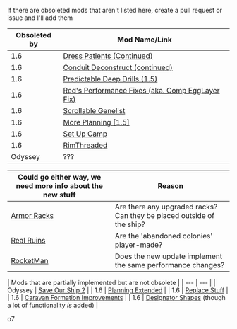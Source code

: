 If there are obsoleted mods that aren't listed here, create a pull request or issue and I'll add them

| Obsoleted by | Mod Name/Link |
| --- | --- |
| 1.6 | [Dress Patients (Continued)](https://steamcommunity.com/sharedfiles/filedetails/?id=2877763074) |
| 1.6 | [Conduit Deconstruct (continued)](https://steamcommunity.com/sharedfiles/filedetails/?id=3229402412) |
| 1.6 | [Predictable Deep Drills (1.5)](https://steamcommunity.com/sharedfiles/filedetails/?id=3235029356) |
| 1.6 | [Red's Performance Fixes (aka. Comp EggLayer Fix)](https://steamcommunity.com/sharedfiles/filedetails/?id=3343465955) |
| 1.6 | [Scrollable Genelist](https://steamcommunity.com/sharedfiles/filedetails/?id=3453246011) |
| 1.6 | [More Planning [1.5]](https://steamcommunity.com/sharedfiles/filedetails/?id=2551225702) |
| 1.6 | [Set Up Camp](https://steamcommunity.com/sharedfiles/filedetails/?id=3234938357)|
| 1.6 | [RimThreaded](https://steamcommunity.com/sharedfiles/filedetails/?id=2222907981) |
| Odyssey | ??? |

| Could go either way, we need more info about the new stuff | Reason |
| --- | --- |
| [Armor Racks](https://steamcommunity.com/sharedfiles/filedetails/?id=1875828205) | Are there any upgraded racks? Can they be placed outside of the ship? |
| [Real Ruins](https://steamcommunity.com/sharedfiles/filedetails/?id=1552146295) | Are the 'abandoned colonies' player-made? |
| [RocketMan](https://steamcommunity.com/sharedfiles/filedetails/?id=2479389928) | Does the new update implement the same performance changes? |

| Mods that are partially implemented but are not obsolete |
| --- | --- |
| Odyssey | [Save Our Ship 2](https://steamcommunity.com/sharedfiles/filedetails/?id=1909914131) |
| 1.6 | [Planning Extended](https://steamcommunity.com/sharedfiles/filedetails/?id=2877392159) |
| 1.6 | [Replace Stuff](https://steamcommunity.com/sharedfiles/filedetails/?id=1372003680) |
| 1.6 | [Caravan Formation Improvements](https://steamcommunity.com/sharedfiles/filedetails/?id=2927335733) |
| 1.6 | [Designator Shapes](https://steamcommunity.com/sharedfiles/filedetails/?id=1235181370) (though a lot of functionality *is* added) |

o7
